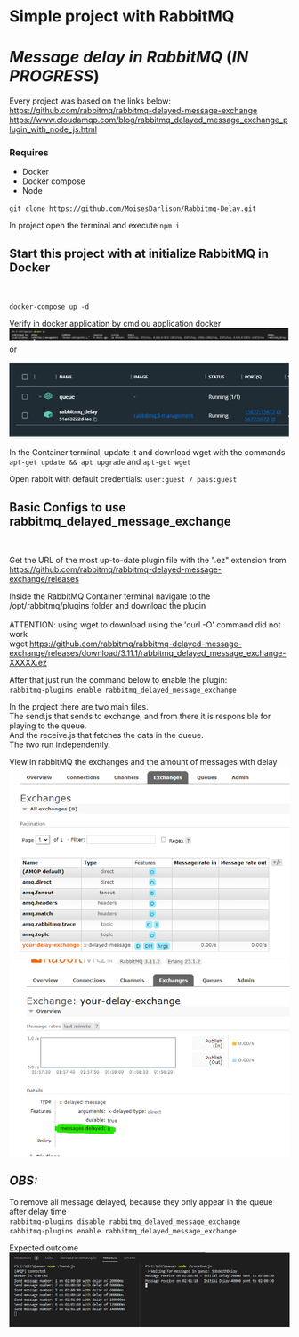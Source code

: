 # Simple project with RabbitMQ

# _Message delay in RabbitMQ_ (_IN PROGRESS_)

Every project was based on the links below: <br />
https://github.com/rabbitmq/rabbitmq-delayed-message-exchange <br />
https://www.cloudamqp.com/blog/rabbitmq_delayed_message_exchange_plugin_with_node_js.html <br />

### Requires

- Docker
- Docker compose
- Node

`git clone https://github.com/MoisesDarlison/Rabbitmq-Delay.git`

In project open the terminal and execute
`npm i`
<br/>

## Start this project with at initialize RabbitMQ in Docker

<br/>

`docker-compose up -d`

Verify in docker application by cmd ou application docker <br/>
![Docker command line](https://github.com/MoisesDarlison/Rabbitmq-Delay/blob/main/images/Docker_ps.png)
<br/> or <br/> <br/>
![Docker in windows 11](https://github.com/MoisesDarlison/Rabbitmq-Delay/blob/main/images/Docker_win11.png)

In the Container terminal, update it and download wget with the commands <br/>
`apt-get update && apt upgrade` and `apt-get wget`

Open rabbit with default credentials:
`user:guest / pass:guest`

## Basic Configs to use rabbitmq_delayed_message_exchange

<br/>

Get the URL of the most up-to-date plugin file with the ".ez" extension from https://github.com/rabbitmq/rabbitmq-delayed-message-exchange/releases <br/>

Inside the RabbitMQ Container terminal navigate to the /opt/rabbitmq/plugins folder and download the plugin <br/><br/>
ATTENTION: using wget to download using the 'curl -O' command did not work <br/>
wget https://github.com/rabbitmq/rabbitmq-delayed-message-exchange/releases/download/3.11.1/rabbitmq_delayed_message_exchange-XXXXX.ez <br/>

After that just run the command below to enable the plugin: <br/>
`rabbitmq-plugins enable rabbitmq_delayed_message_exchange`

In the project there are two main files. <br/>
The send.js that sends to exchange, and from there it is responsible for playing to the queue. <br/>
And the receive.js that fetches the data in the queue. <br/>
The two run independently.

View in rabbitMQ the exchanges and the amount of messages with delay <br/>
![exchanges](https://github.com/MoisesDarlison/Rabbitmq-Delay/blob/main/images/List_Exchanges.png) <br />
![amount exchanges](https://github.com/MoisesDarlison/Rabbitmq-Delay/blob/main/images/Msg_amount.png) <br />

## _OBS:_

To remove all message delayed, because they only appear in the queue after delay time <br/>
`rabbitmq-plugins disable rabbitmq_delayed_message_exchange` <br/>
`rabbitmq-plugins enable rabbitmq_delayed_message_exchange`

Expected outcome <br/>
![Result](https://github.com/MoisesDarlison/Rabbitmq-Delay/blob/main/images/Result.png)
